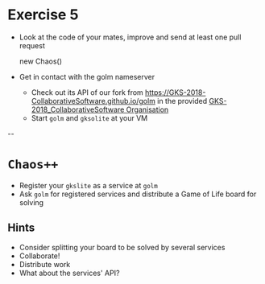 # Exercise 5

* Look at the code of your mates, improve and send at least one pull request


	new Chaos()

* Get in contact with the golm nameserver
	* Check out its API of our fork from https://GKS-2018-CollaborativeSoftware.github.io/golm in the provided [GKS-2018_CollaborativeSoftware Organisation](https://github.com/orgs/GKS-2018-CollaborativeSoftware/dashboard)
	* Start `golm` and `gksolite` at your VM

--

# `Chaos++`

* Register your `gkslite` as a service at `golm`
* Ask `golm` for registered services and distribute a Game of Life board for solving

## Hints

* Consider splitting your board to be solved by several services
* Collaborate! 
* Distribute work
* What about the services' API?
